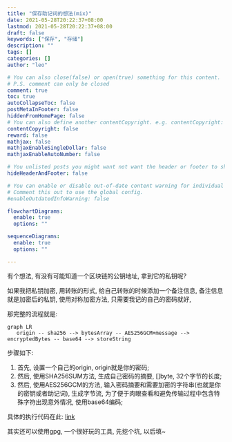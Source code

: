 ```yaml
---
title: "保存助记词的想法(mix)"
date: 2021-05-28T20:22:37+08:00
lastmod: 2021-05-28T20:22:37+08:00
draft: false
keywords: ["保存", "存储"]
description: ""
tags: []
categories: []
author: "leo"

# You can also close(false) or open(true) something for this content.
# P.S. comment can only be closed
comment: true
toc: true
autoCollapseToc: false
postMetaInFooter: false
hiddenFromHomePage: false
# You can also define another contentCopyright. e.g. contentCopyright: "This is another copyright."
contentCopyright: false
reward: false
mathjax: false
mathjaxEnableSingleDollar: false
mathjaxEnableAutoNumber: false

# You unlisted posts you might want not want the header or footer to show
hideHeaderAndFooter: false

# You can enable or disable out-of-date content warning for individual post.
# Comment this out to use the global config.
#enableOutdatedInfoWarning: false

flowchartDiagrams:
  enable: true
  options: ""

sequenceDiagrams: 
  enable: true
  options: ""

---
```


<!--more-->

有个想法, 有没有可能知道一个区块链的公钥地址, 拿到它的私钥呢? 

如果我把私钥加密, 用转账的形式, 给自己转账的时候添加一个备注信息, 备注信息就是加密后的私钥, 使用对称加密方法, 只需要我记的自己的密码就好,

那完整的流程就是:

```mermaid
graph LR
   origin -- sha256 --> bytesArray -- AES256GCM+message --> encryptedBytes -- base64 --> storeString
```

步骤如下:

1. 首先, 设置一个自己的origin, origin就是你的密码;
2. 然后, 使用SHA256SUM方法, 生成自己密码的摘要, []byte, 32个字节的长度;
3. 然后, 使用AES256GCM的方法, 输入密码摘要和需要加密的字符串(也就是你的密钥或者助记词), 生成字节流, 为了便于肉眼查看和避免传输过程中包含特殊字符出现意外情况, 使用base64编码;

具体的执行代码在此: [link](https://gist.github.com/rogerBridge/4595e52040556ac6ecd000fb18d2db0a)

其实还可以使用gpg, 一个很好玩的工具, 先挖个坑, 以后填~
